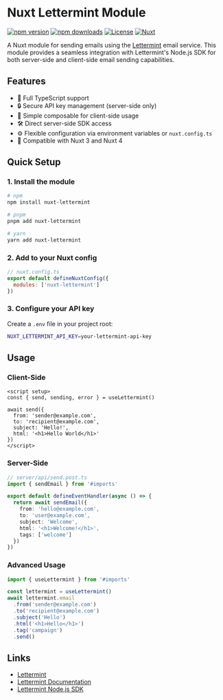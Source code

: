 # Nuxt Lettermint Module

[![npm version][npm-version-src]][npm-version-href]
[![npm downloads][npm-downloads-src]][npm-downloads-href]
[![License][license-src]][license-href]
[![Nuxt][nuxt-src]][nuxt-href]

A Nuxt module for sending emails using the [Lettermint](https://lettermint.co) email service. This module provides a seamless integration with Lettermint's Node.js SDK for both server-side and client-side email sending capabilities.

## Features

- 🚀 Full TypeScript support
- 🔒 Secure API key management (server-side only)
- 📧 Simple composable for client-side usage
- 🛠️ Direct server-side SDK access
- ⚙️ Flexible configuration via environment variables or `nuxt.config.ts`
- 🎯 Compatible with Nuxt 3 and Nuxt 4

## Quick Setup

### 1. Install the module

```bash
# npm
npm install nuxt-lettermint

# pnpm
pnpm add nuxt-lettermint

# yarn
yarn add nuxt-lettermint
```

### 2. Add to your Nuxt config

```javascript
// nuxt.config.ts
export default defineNuxtConfig({
  modules: ['nuxt-lettermint']
})
```

### 3. Configure your API key

Create a `.env` file in your project root:

```bash
NUXT_LETTERMINT_API_KEY=your-lettermint-api-key
```

## Usage

### Client-Side

```vue
<script setup>
const { send, sending, error } = useLettermint()

await send({
  from: 'sender@example.com',
  to: 'recipient@example.com',
  subject: 'Hello!',
  html: '<h1>Hello World</h1>'
})
</script>
```

### Server-Side

```typescript
// server/api/send.post.ts
import { sendEmail } from '#imports'

export default defineEventHandler(async () => {
  return await sendEmail({
    from: 'hello@example.com',
    to: 'user@example.com',
    subject: 'Welcome',
    html: '<h1>Welcome!</h1>',
    tags: ['welcome']
  })
})
```

### Advanced Usage

```typescript
import { useLettermint } from '#imports'

const lettermint = useLettermint()
await lettermint.email
  .from('sender@example.com')
  .to('recipient@example.com')
  .subject('Hello')
  .html('<h1>Hello</h1>')
  .tag('campaign')
  .send()
```

## Links

- [Lettermint](https://lettermint.co)
- [Lettermint Documentation](https://docs.lettermint.co)
- [Lettermint Node.js SDK](https://www.npmjs.com/package/lettermint)


<!-- Badges -->
[npm-version-src]: https://img.shields.io/npm/v/nuxt-lettermint/latest.svg?style=flat&colorA=020420&colorB=00DC82
[npm-version-href]: https://npmjs.com/package/nuxt-lettermint

[npm-downloads-src]: https://img.shields.io/npm/dm/nuxt-lettermint.svg?style=flat&colorA=020420&colorB=00DC82
[npm-downloads-href]: https://npm.chart.dev/nuxt-lettermint

[license-src]: https://img.shields.io/npm/l/nuxt-lettermint.svg?style=flat&colorA=020420&colorB=00DC82
[license-href]: https://npmjs.com/package/nuxt-lettermint

[nuxt-src]: https://img.shields.io/badge/Nuxt-020420?logo=nuxt.js
[nuxt-href]: https://nuxt.com

